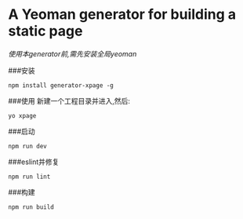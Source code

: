 # A Yeoman generator for building a static page

*使用本generator前,需先安装全局yeoman*

###安装
```
npm install generator-xpage -g
```
###使用
新建一个工程目录并进入,然后:
```
yo xpage
```

###启动
```
npm run dev
```

###eslint并修复

```
npm run lint
```

###构建
```
npm run build
```

